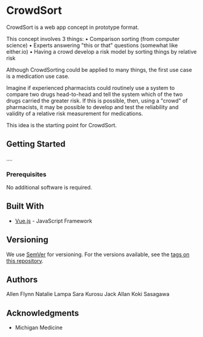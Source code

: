 # CrowdSort 

CrowdSort is a web app concept in prototype format.

This concept involves 3 things:
  • Comparison sorting (from computer science)
  • Experts answering "this or that" questions (somewhat like either.io)
  • Having a crowd develop a risk model by sorting things by relative risk

Although CrowdSorting could be applied to many things, the first use case is a medication use case.

Imagine if experienced pharmacists could routinely use a system to compare two drugs head-to-head and tell the system which of the two drugs carried the greater risk. If this is possible, then, using a "crowd" of pharmacists, it may be possible to develop and test the reliability and validity of a relative risk measurement for medications. 

This idea is the starting point for CrowdSort. 


## Getting Started

....

### Prerequisites

No additional software is required. 


## Built With

* [Vue.js](https://vuejs.org/) - JavaScript Framework


## Versioning

We use [SemVer](http://semver.org/) for versioning. For the versions available, see the [tags on this repository](https://github.com/your/project/tags). 

## Authors

Allen Flynn
Natalie Lampa 
Sara Kurosu
Jack Allan
Koki Sasagawa


## Acknowledgments

* Michigan Medicine
